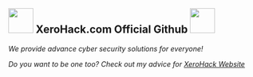 <h2><img src="https://https://xerohack.com/assets/images/xh_logo.png" width="50"> XeroHack.com Official Github <img src="https://media.giphy.com/media/mGcNjsfWAjY5AEZNw6/giphy.gif" width="50"></h2>

*We provide advance cyber security solutions for everyone!*

*Do you want to be one too? Check out my advice for [XeroHack Website](https://xerohack.com/)*
